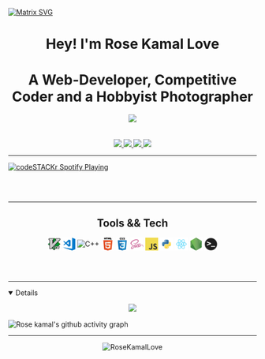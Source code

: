 [![Matrix SVG](https://raw.githubusercontent.com/rodrigograca31/rodrigograca31/master/matrix.svg)](https://www.youtube.com/watch?v=dQw4w9WgXcQ)
<h1 align="center">Hey! I'm Rose Kamal Love</h1>
<h1 align="center">A Web-Developer, Competitive Coder and a Hobbyist Photographer</h1>
<p align="center">
  <img src="https://octodex.github.com/images/nyantocat.gif" width="30%">
<br />
<br />

<p align="center">
<a href="https://instagram.com/rosekamallove">
  <img src="https://img.shields.io/badge/Instagram-E4405F?style=for-the-badge&logo=instagram&logoColor=white"  >
  </a>
  <a href="https://rosekamallove.github.io">
  <img src="https://img.shields.io/badge/GitHub-100000?style=for-the-badge&logo=github&logoColor=white"  >
  </a>
  <a href="https://www.linkedin.com/in/rose-kamal-love-1146141b0/">
  <img src="https://img.shields.io/badge/LinkedIn-0077B5?style=for-the-badge&logo=linkedin&logoColor=white"  >
  </a>
  <a href="https://twitter.com/RoseKamalLove1">
  <img src="https://img.shields.io/badge/Twitter-1DA1F2?style=for-the-badge&logo=twitter&logoColor=white"  >
  </a>
</p>

---


[<img src="https://now-playing-codestackr.vercel.app/api/spotify-playing" alt="codeSTACKr Spotify Playing" width="350" />](https://open.spotify.com/user/06ezdo4cuy7aveb90kn072g9d)

<!-- [![Spotify](https://spotifyplaying-rosekamallove.vercel.app/api/spotify)](https://open.spotify.com/user/) -->





<!-- [<img src="https://img.shields.io/badge/Instagram-E4405F?style=for-the-badge&logo=instagram&logoColor=white">](https://instagram.com/rosekamallove)
[<img src="https://img.shields.io/badge/GitHub-100000?style=for-the-badge&logo=github&logoColor=white">](https://rosekamallove.github.io)
[<img src="https://img.shields.io/badge/LinkedIn-0077B5?style=for-the-badge&logo=linkedin&logoColor=white">](https://www.linkedin.com/in/rose-kamal-love-1146141b0/)
[<img src="https://img.shields.io/badge/Twitter-1DA1F2?style=for-the-badge&logo=twitter&logoColor=white">](https://twitter.com/RoseKamalLove1) -->

<br />
<br />

---

<h2 align="center"> Tools && Tech</h2>

<p align="center">
<img align="center" alt="VIM" width="26px" src="https://raw.githubusercontent.com/github/explore/80688e429a7d4ef2fca1e82350fe8e3517d3494d/topics/vim/vim.png" />
<img align="center" alt="Visual Studio Code" width="26px" src="https://raw.githubusercontent.com/github/explore/80688e429a7d4ef2fca1e82350fe8e3517d3494d/topics/visual-studio-code/visual-studio-code.png" />
<img align="center" alt="C++" width="26px" src="https://upload.wikimedia.org/wikipedia/commons/thumb/1/18/ISO_C%2B%2B_Logo.svg/1200px-ISO_C%2B%2B_Logo.svg.png" />
<img align="center" alt="HTML5" width="26px" src="https://raw.githubusercontent.com/github/explore/80688e429a7d4ef2fca1e82350fe8e3517d3494d/topics/html/html.png" />
<img align="center" alt="CSS3" width="26px" src="https://raw.githubusercontent.com/github/explore/80688e429a7d4ef2fca1e82350fe8e3517d3494d/topics/css/css.png" />
<img align="center" alt="Sass" width="26px" src="https://raw.githubusercontent.com/github/explore/80688e429a7d4ef2fca1e82350fe8e3517d3494d/topics/sass/sass.png"/>
<img align="center" alt="JavaScript" width="26px" src="https://raw.githubusercontent.com/github/explore/80688e429a7d4ef2fca1e82350fe8e3517d3494d/topics/javascript/javascript.png" />
<img align="center" alt="PYthon" width="26px" src="https://raw.githubusercontent.com/github/explore/80688e429a7d4ef2fca1e82350fe8e3517d3494d/topics/python/python.png" />
<img align="center" alt="React" width="26px" src="https://raw.githubusercontent.com/github/explore/80688e429a7d4ef2fca1e82350fe8e3517d3494d/topics/react/react.png" />
<img align="center" alt="Node.js" width="26px" src="https://raw.githubusercontent.com/github/explore/80688e429a7d4ef2fca1e82350fe8e3517d3494d/topics/nodejs/nodejs.png" />
<img align="center" alt="Terminal" width="26px" src="https://raw.githubusercontent.com/github/explore/80688e429a7d4ef2fca1e82350fe8e3517d3494d/topics/terminal/terminal.png"/>

</p>
<br />
<br />

---
<details open>

<!-- <p align="center">
  <img src="https://octodex.github.com/images/daftpunktocat-thomas.gif" width="30%"> -->

 <p align="center">
  <img src = "https://github-readme-stats.vercel.app/api?username=rosekamallove&show_icons=true&line_height=27&theme=gruvbox"><br>

![Rose kamal's github activity graph](https://activity-graph.herokuapp.com/graph?username=rosekamallove&theme=gruvbox)


---



<p align="center">
  <img src="https://komarev.com/ghpvc/?username=rosekamallove" alt="RoseKamalLove" /> 
</p>


[website]: https://rosekamallove.github.io/
[twitter]: https://twitter.com/RoseKamalLove1/
[instagram]: https://instagram.com/rosekamallove/
[linkedin]: https://www.linkedin.com/in/rose-kamal-love-1146141b0/

